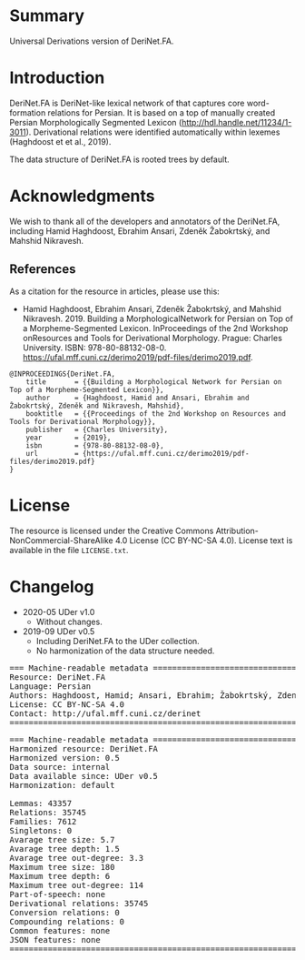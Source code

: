 # Summary

Universal Derivations version of DeriNet.FA.


# Introduction

DeriNet.FA is DeriNet-like lexical network of that captures core word-formation relations for Persian. It is based on a top of manually created Persian Morphologically Segmented Lexicon (http://hdl.handle.net/11234/1-3011). Derivational relations were identified automatically within lexemes (Haghdoost et et al., 2019).

The data structure of DeriNet.FA is rooted trees by default.


# Acknowledgments

We wish to thank all of the developers and annotators of the DeriNet.FA, including Hamid Haghdoost, Ebrahim Ansari, Zdeněk Žabokrtský, and Mahshid Nikravesh.


## References

As a citation for the resource in articles, please use this:

* Hamid Haghdoost, Ebrahim Ansari, Zdeněk Žabokrtský, and Mahshid Nikravesh. 2019. Building a MorphologicalNetwork for Persian on Top of a Morpheme-Segmented Lexicon. InProceedings of the 2nd Workshop onResources and Tools for Derivational Morphology. Prague: Charles University. ISBN: 978-80-88132-08-0. https://ufal.mff.cuni.cz/derimo2019/pdf-files/derimo2019.pdf.

```
@INPROCEEDINGS{DeriNet.FA,
    title       = {{Building a Morphological Network for Persian on Top of a Morpheme-Segmented Lexicon}},
    author      = {Haghdoost, Hamid and Ansari, Ebrahim and Žabokrtský, Zdeněk and Nikravesh, Mahshid},
    booktitle   = {{Proceedings of the 2nd Workshop on Resources and Tools for Derivational Morphology}},
    publisher   = {Charles University},
    year        = {2019},
    isbn        = {978-80-88132-08-0},
    url         = {https://ufal.mff.cuni.cz/derimo2019/pdf-files/derimo2019.pdf}
}
```


# License

The resource is licensed under the Creative Commons Attribution-NonCommercial-ShareAlike 4.0 License (CC BY-NC-SA 4.0).
License text is available in the file `LICENSE.txt`.


# Changelog

* 2020-05 UDer v1.0
    * Without changes.
* 2019-09 UDer v0.5
    * Including DeriNet.FA to the UDer collection.
    * No harmonization of the data structure needed.


<pre>
=== Machine-readable metadata =================================================
Resource: DeriNet.FA
Language: Persian
Authors: Haghdoost, Hamid; Ansari, Ebrahim; Žabokrtský, Zdeněk; Nikravesh, Mahshid
License: CC BY-NC-SA 4.0
Contact: http://ufal.mff.cuni.cz/derinet
===============================================================================
</pre>

<pre>
=== Machine-readable metadata =================================================
Harmonized resource: DeriNet.FA
Harmonized version: 0.5
Data source: internal
Data available since: UDer v0.5
Harmonization: default

Lemmas: 43357
Relations: 35745
Families: 7612
Singletons: 0
Avarage tree size: 5.7
Avarage tree depth: 1.5
Avarage tree out-degree: 3.3
Maximum tree size: 180
Maximum tree depth: 6
Maximum tree out-degree: 114
Part-of-speech: none
Derivational relations: 35745
Conversion relations: 0
Compounding relations: 0
Common features: none
JSON features: none
===============================================================================
</pre>
